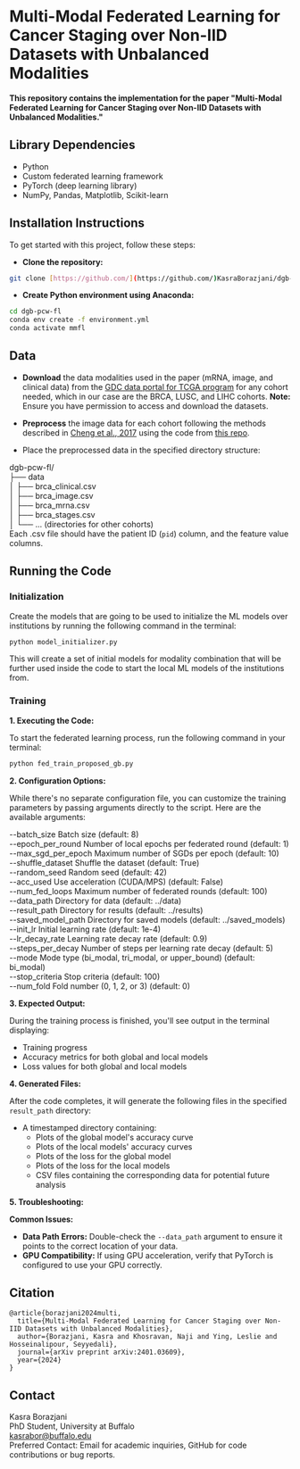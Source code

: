 # Multi-Modal Federated Learning for Cancer Staging over Non-IID Datasets with Unbalanced Modalities

**This repository contains the implementation for the paper "Multi-Modal Federated Learning for Cancer Staging over Non-IID Datasets with Unbalanced Modalities."**


## **Library Dependencies**

- Python
- Custom federated learning framework
- PyTorch (deep learning library)
- NumPy, Pandas, Matplotlib, Scikit-learn

## **Installation Instructions**

To get started with this project, follow these steps:



* **Clone the repository:**

```bash
git clone [https://github.com/](https://github.com/)KasraBorazjani/dgb-pcw-fl.git
```
* **Create Python environment using Anaconda:**
```bash
cd dgb-pcw-fl
conda env create -f environment.yml
conda activate mmfl
```
## **Data**

* **Download** the data modalities used in the paper (mRNA, image, and clinical data) from the [GDC data portal for TCGA program](https://portal.gdc.cancer.gov/exploration?filters=%7B%22op%22%3A%22and%22%2C%22content%22%3A%5B%7B%22op%22%3A%22in%22%2C%22content%22%3A%7B%22field%22%3A%22cases.project.program.name%22%2C%22value%22%3A%5B%22TCGA%22%5D%7D%7D%5D%7D) for any cohort needed, which in our case are the BRCA, LUSC, and LIHC cohorts. 
**Note:** Ensure you have permission to access and download the datasets.  

* **Preprocess** the image data for each cohort following the methods described in [Cheng et al., 2017](https://doi.org/10.1158/0008-5472.can-17-0313) using the code from [this repo](https://github.com/chengjun583/image-mRNA-prognostic-model).

* Place the preprocessed data in the specified directory structure:


dgb-pcw-fl/  
├── data  
  │   ├── brca_clinical.csv  
  │   ├── brca_image.csv  
  │   ├── brca_mrna.csv  
  │   ├── brca_stages.csv  
  │   └── ... (directories for other cohorts)  
Each .csv file should have the patient ID (`pid`) column, and the feature value columns.


## **Running the Code**

### **Initialization**

Create the models that are going to be used to initialize the ML models over institutions by running the following command in the terminal:

```bash
python model_initializer.py
```
This will create a set of initial models for modality combination that will be further used inside the code to start the local ML models of the institutions from.

### **Training**

**1. Executing the Code:**

To start the federated learning process, run the following command in your terminal:

```bash
python fed_train_proposed_gb.py
```

**2. Configuration Options:**

While there's no separate configuration file, you can customize the training parameters by passing arguments directly to the script. Here are the available arguments:


--batch_size     Batch size (default: 8)  
--epoch_per_round  Number of local epochs per federated round (default: 1)  
--max_sgd_per_epoch   Maximum number of SGDs per epoch (default: 10)  
--shuffle_dataset  Shuffle the dataset (default: True)  
--random_seed     Random seed (default: 42)  
--acc_used       Use acceleration (CUDA/MPS) (default: False)  
--num_fed_loops   Maximum number of federated rounds (default: 100)  
--data_path       Directory for data (default: ../data)  
--result_path     Directory for results (default: ../results)  
--saved_model_path   Directory for saved models (default: ../saved_models)  
--init_lr         Initial learning rate (default: 1e-4)  
--lr_decay_rate   Learning rate decay rate (default: 0.9)  
--steps_per_decay  Number of steps per learning rate decay (default: 5)  
--mode            Mode type (bi_modal, tri_modal, or upper_bound) (default: bi_modal)  
--stop_criteria   Stop criteria (default: 100)  
--num_fold        Fold number (0, 1, 2, or 3) (default: 0)  


**3. Expected Output:**

During the training process is finished, you'll see output in the terminal displaying:

- Training progress
- Accuracy metrics for both global and local models
- Loss values for both global and local models

**4. Generated Files:**

After the code completes, it will generate the following files in the specified `result_path` directory:

- A timestamped directory containing:
    - Plots of the global model's accuracy curve
    - Plots of the local models' accuracy curves
    - Plots of the loss for the global model
    - Plots of the loss for the local models
    - CSV files containing the corresponding data for potential future analysis

**5. Troubleshooting:**

**Common Issues:**

- **Data Path Errors:** Double-check the `--data_path` argument to ensure it points to the correct location of your data.
- **GPU Compatibility:** If using GPU acceleration, verify that PyTorch is configured to use your GPU correctly.

## **Citation**
```
@article{borazjani2024multi,
  title={Multi-Modal Federated Learning for Cancer Staging over Non-IID Datasets with Unbalanced Modalities},
  author={Borazjani, Kasra and Khosravan, Naji and Ying, Leslie and Hosseinalipour, Seyyedali},
  journal={arXiv preprint arXiv:2401.03609},
  year={2024}
}
```

## **Contact**


Kasra Borazjani  
PhD Student, University at Buffalo  
kasrabor@buffalo.edu  
Preferred Contact: Email for academic inquiries, GitHub for code contributions or bug reports.

